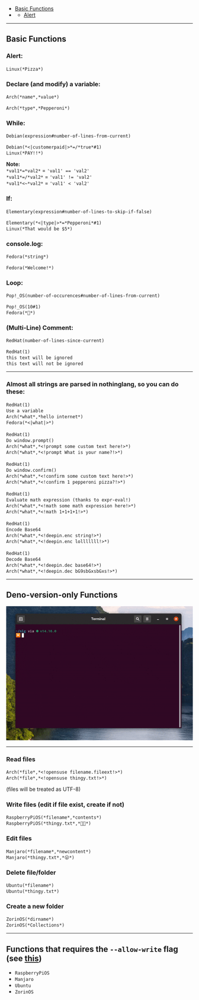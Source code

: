 - [Basic Functions](#BasicFunctions)
- - [Alert](#Alert)

___
## Basic Functions
### Alert:
```
Linux(*Pizza*)
```

### Declare (and modify) a variable:
```
Arch(*name*,*value*)
```
```
Arch(*type*,*Pepperoni*)
```

### While:
```
Debian(expression#number-of-lines-from-current)
```
```
Debian(*<|customerpaid|>*=/*true*#1)
Linux(*PAY!!*)
```
**Note:**  
`*val1*=*val2*` = `'val1' == 'val2'`  
`*val1*=/*val2*` = `'val1' != 'val2'`  
`*val1*<~*val2*` = `'val1' < 'val2'`  

### If:
```
Elementary(expression#number-of-lines-to-skip-if-false)
```
```
Elementary(*<|type|>*=*Pepperoni*#1)
Linux(*That would be $5*)
```

### console.log:
```
Fedora(*string*)
```
```
Fedora(*Welcome!*)
```

### Loop:
```
Pop!_OS(number-of-occurences#number-of-lines-from-current)
```
```
Pop!_OS(10#1)
Fedora(*🍕*)
```

### (Multi-Line) Comment:
```
RedHat(number-of-lines-since-current)
```
```
RedHat(1)
this text will be ignored
this text will not be ignored
```
___
### Almost all strings are parsed in nothinglang, so you can do these:
```
RedHat(1)
Use a variable
Arch(*what*,*hello internet*)
Fedora(*<|what|>*)

RedHat(1)
Do window.prompt()
Arch(*what*,*<!prompt some custom text here!>*)
Arch(*what*,*<!prompt What is your name?!>*)

RedHat(1)
Do window.confirm()
Arch(*what*,*<!confirm some custom text here!>*)
Arch(*what*,*<!confirm 1 pepperoni pizza?!>*)

RedHat(1)
Evaluate math expression (thanks to expr-eval!)
Arch(*what*,*<!math some math expression here!>*)
Arch(*what*,*<!math 1+1+1+1!>*)

RedHat(1)
Encode Base64
Arch(*what*,*<!deepin.enc string!>*)
Arch(*what*,*<!deepin.enc lolllllll!>*)

RedHat(1)
Decode Base64
Arch(*what*,*<!deepin.dec base64!>*)
Arch(*what*,*<!deepin.dec bG9sbGxsbGxs!>*)
```

___
## Deno-version-only Functions
![Preview](dno.gif)  

___  
### Read files
```
Arch(*file*,*<!opensuse filename.fileext!>*)
Arch(*file*,*<!opensuse thingy.txt!>*)
```
(files will be treated as UTF-8)  

### Write files (edit if file exist, create if not)
```
RaspberryPiOS(*filename*,*contents*)
RaspberryPiOS(*thingy.txt*,*🐧🦕*)
```
### Edit files
```
Manjaro(*filename*,*newcontent*)
Manjaro(*thingy.txt*,*😛*)
```
### Delete file/folder
```
Ubuntu(*filename*)
Ubuntu(*thingy.txt*)
```

### Create a new folder
```
ZorinOS(*dirname*)
ZorinOS(*Collections*)
```

___
## Functions that requires the `--allow-write` flag (see [this](https://deno.land/manual/getting_started/permissions#permissions-list))
- `RaspberryPiOS`
- `Manjaro`
- `Ubuntu`
- `ZorinOS`

